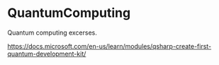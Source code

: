 # QuantumComputing
Quantum computing excerses.

https://docs.microsoft.com/en-us/learn/modules/qsharp-create-first-quantum-development-kit/
